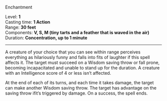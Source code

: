 Enchantment

Level: **1**   
Casting time: **1 Action**   
Range: **30 feet**   
Components: **V, S, M (tiny tarts and a feather that is waved in the air)**   
Duration: **Concentration, up to 1 minute**   

---

A creature of your choice that you can see within range perceives everything as hilariously funny and falls into fits of laughter if this spell affects it. The target must succeed on a Wisdom saving throw or fall prone, becoming incapacitated and unable to stand up for the duration. A creature with an Intelligence score of 4 or less isn’t affected.  
  
At the end of each of its turns, and each time it takes damage, the target can make another Wisdom saving throw. The target has advantage on the saving throw ifit’s triggered by damage. On a success, the spell ends.